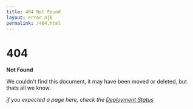 ```yaml
---
title: 404 Not Found
layout: error.njk
permalink: /404.html
---
```


# 404
**Not Found**

We couldn't find this document, it may have been moved or deleted, but thats all we know.

*if you expected a page here, check the [Deployment Status](https://github.com/tryoxiss/tryoxiss.github.io/commit/master)*